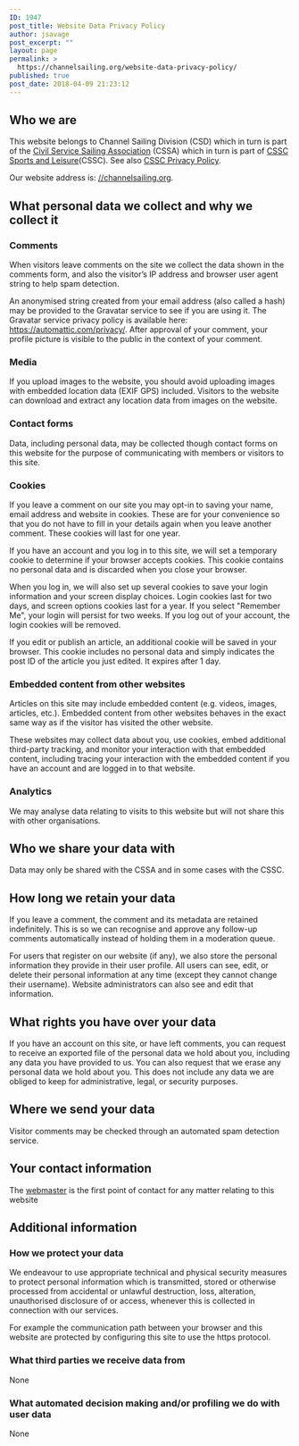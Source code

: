 ```yaml
---
ID: 1947
post_title: Website Data Privacy Policy
author: jsavage
post_excerpt: ""
layout: page
permalink: >
  https://channelsailing.org/website-data-privacy-policy/
published: true
post_date: 2018-04-09 21:23:12
---
```

<h2>Who we are</h2>
This website belongs to Channel Sailing Division (CSD) which in turn is part of the <a href="http://cs-sailing.org.uk/">Civil Service Sailing Association</a> (CSSA) which in turn is part of <a href="https://www.cssc.co.uk/">CSSC Sports and Leisure</a>(CSSC). See also <a href="https://www.cssc.co.uk/privacy/">CSSC Privacy Policy</a>.

Our website address is: <a href="//channelsailing.org">//channelsailing.org</a>.
<h2>What personal data we collect and why we collect it</h2>
<h3>Comments</h3>
When visitors leave comments on the site we collect the data shown in the comments form, and also the visitor’s IP address and browser user agent string to help spam detection.

An anonymised string created from your email address (also called a hash) may be provided to the Gravatar service to see if you are using it. The Gravatar service privacy policy is available here: https://automattic.com/privacy/. After approval of your comment, your profile picture is visible to the public in the context of your comment.
<h3>Media</h3>
If you upload images to the website, you should avoid uploading images with embedded location data (EXIF GPS) included. Visitors to the website can download and extract any location data from images on the website.
<h3>Contact forms</h3>
Data, including personal data, may be collected though contact forms on this website for the purpose of communicating with members or visitors to this site.
<h3>Cookies</h3>
If you leave a comment on our site you may opt-in to saving your name, email address and website in cookies. These are for your convenience so that you do not have to fill in your details again when you leave another comment. These cookies will last for one year.

If you have an account and you log in to this site, we will set a temporary cookie to determine if your browser accepts cookies. This cookie contains no personal data and is discarded when you close your browser.

When you log in, we will also set up several cookies to save your login information and your screen display choices. Login cookies last for two days, and screen options cookies last for a year. If you select "Remember Me", your login will persist for two weeks. If you log out of your account, the login cookies will be removed.

If you edit or publish an article, an additional cookie will be saved in your browser. This cookie includes no personal data and simply indicates the post ID of the article you just edited. It expires after 1 day.
<h3>Embedded content from other websites</h3>
Articles on this site may include embedded content (e.g. videos, images, articles, etc.). Embedded content from other websites behaves in the exact same way as if the visitor has visited the other website.

These websites may collect data about you, use cookies, embed additional third-party tracking, and monitor your interaction with that embedded content, including tracing your interaction with the embedded content if you have an account and are logged in to that website.
<h3>Analytics</h3>
We may analyse data relating to visits to this website but will not share this with other organisations.
<h2>Who we share your data with</h2>
Data may only be shared with the CSSA and in some cases with the CSSC.
<h2>How long we retain your data</h2>
If you leave a comment, the comment and its metadata are retained indefinitely. This is so we can recognise and approve any follow-up comments automatically instead of holding them in a moderation queue.

For users that register on our website (if any), we also store the personal information they provide in their user profile. All users can see, edit, or delete their personal information at any time (except they cannot change their username). Website administrators can also see and edit that information.
<h2>What rights you have over your data</h2>
If you have an account on this site, or have left comments, you can request to receive an exported file of the personal data we hold about you, including any data you have provided to us. You can also request that we erase any personal data we hold about you. This does not include any data we are obliged to keep for administrative, legal, or security purposes.
<h2>Where we send your data</h2>
Visitor comments may be checked through an automated spam detection service.
<h2>Your contact information</h2>
The <a href="mailto:webmaster@channelsailing.org">webmaster</a> is the first point of contact for any matter relating to this website
<h2>Additional information</h2>
<h3>How we protect your data</h3>
We endeavour to use appropriate technical and physical security measures to protect personal information which is transmitted, stored or otherwise processed from accidental or unlawful destruction, loss, alteration, unauthorised disclosure of or access, whenever this is collected in connection with our services.

For example the communication path between your browser and this website are protected by configuring this site to use the https protocol.
<h3>What third parties we receive data from</h3>
None
<h3>What automated decision making and/or profiling we do with user data</h3>
None